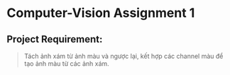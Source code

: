 # Computer-Vision Assignment 1
## Project Requirement:
> Tách ảnh xám từ ảnh màu và ngược lại, kết hợp các channel màu để tạo ảnh màu từ các ảnh xám.
